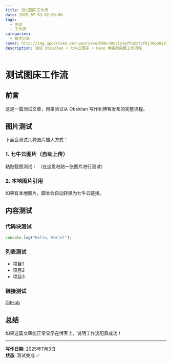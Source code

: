 ```yaml
---
title: 测试图床工作流
date: 2025-07-03 02:00:00
tags: 
  - 测试
  - 工作流
categories: 
  - 技术分享
cover: http://img.upoorcake.cn/upoorcake/006cn0osly1gfhq5z7of8j30qo0i875k.jpg
description: 测试 Obsidian + 七牛云图床 + Hexo 博客的完整工作流程
---
```


# 测试图床工作流

## 前言

这是一篇测试文章，用来验证从 Obsidian 写作到博客发布的完整流程。

## 图片测试

下面会测试几种图片插入方式：

### 1. 七牛云图片（自动上传）
粘贴截图测试：
（在这里粘贴一张图片进行测试）

### 2. 本地图片引用
如果有本地图片，脚本会自动转换为七牛云链接。

## 内容测试

### 代码块测试
```javascript
console.log("Hello, World!");
```

### 列表测试
- 项目1
- 项目2
- 项目3

### 链接测试
[GitHub](https://github.com)

## 总结

如果这篇文章能正常显示在博客上，说明工作流配置成功！

---

**写作日期**: 2025年7月3日  
**状态**: 测试完成 ✅
